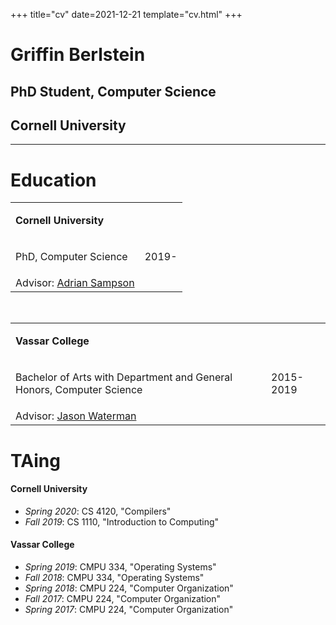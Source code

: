 +++
title="cv"
date=2021-12-21
template="cv.html"
+++

<div class="cv_block_title">

# Griffin Berlstein
## PhD Student, Computer Science
## Cornell University

</div>

---

# Education
<div class="cv_block">
    <table class="cv_table">
        <tr>
            <td><p><strong>Cornell University</strong></p></td>
        <tr>
            <td><p>PhD, Computer Science</p></td>
            <td class="date"><p>2019-</p></td>
        <tr>
            <td>
            <emph>Advisor</emph>: <a href="https://www.cs.cornell.edu/~asampson/"> Adrian Sampson</a>
            </td>
    </table>
    <br>
    <table class="cv_table">
        <tr>
            <td><p><strong>Vassar College</strong></p></td>
        <tr>
            <td><p>Bachelor of Arts with Department and General Honors, Computer Science</p></td>
            <td class="date"><p>2015-2019</p></td>
        <tr>
            <td>
            <emph>Advisor</emph>: <a href="https://www.vassar.edu/faculty/jawaterman"> Jason Waterman</a>
            </td>
    </table>

</div>

<div class="taing">

# TAing

#### Cornell University
- _Spring 2020_: CS 4120, "Compilers"
- _Fall 2019_: CS 1110, "Introduction to Computing"

#### Vassar College
- _Spring 2019_: CMPU 334, "Operating Systems"
- _Fall 2018_: CMPU 334, "Operating Systems"
- _Spring 2018_: CMPU 224, "Computer Organization"
- _Fall 2017_: CMPU 224, "Computer Organization"
- _Spring 2017_: CMPU 224, "Computer Organization"

</div>
